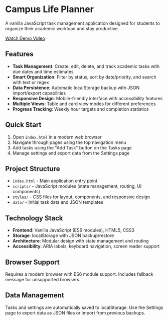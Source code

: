 # Campus Life Planner

A vanilla JavaScript task management application designed for students to organize their academic workload and stay productive.

[Watch Demo Video](https://www.youtube.com/watch?v=g2UaDD-GlUo)

## Features

- **Task Management**: Create, edit, delete, and track academic tasks with due dates and time estimates
- **Smart Organization**: Filter by status, sort by date/priority, and search with text or regex
- **Data Persistence**: Automatic localStorage backup with JSON import/export capabilities
- **Responsive Design**: Mobile-friendly interface with accessibility features
- **Multiple Views**: Table and card view modes for different preferences
- **Progress Tracking**: Weekly hour targets and completion statistics

## Quick Start

1. Open `index.html` in a modern web browser
2. Navigate through pages using the top navigation menu
3. Add tasks using the "Add Task" button on the Tasks page
4. Manage settings and export data from the Settings page

## Project Structure

- `index.html` - Main application entry point
- `scripts/` - JavaScript modules (state management, routing, UI components)
- `styles/` - CSS files for layout, components, and responsive design
- `data/` - Initial task data and JSON templates

## Technology Stack

- **Frontend**: Vanilla JavaScript (ES6 modules), HTML5, CSS3
- **Storage**: localStorage with JSON backup/restore
- **Architecture**: Modular design with state management and routing
- **Accessibility**: ARIA labels, keyboard navigation, screen reader support

## Browser Support

Requires a modern browser with ES6 module support. Includes fallback message for unsupported browsers.

## Data Management

Tasks and settings are automatically saved to localStorage. Use the Settings page to export data as JSON files or import from previous backups.